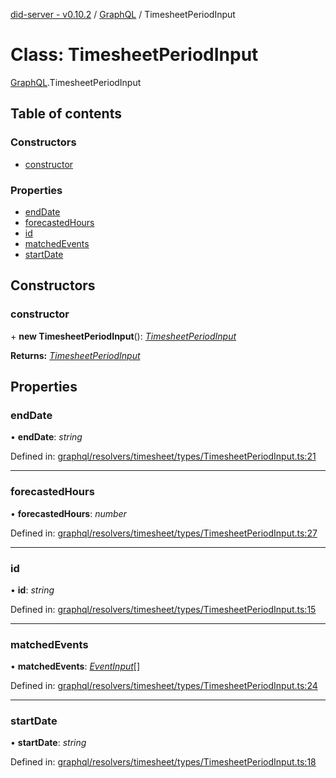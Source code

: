 [did-server - v0.10.2](../README.md) / [GraphQL](../modules/graphql.md) / TimesheetPeriodInput

# Class: TimesheetPeriodInput

[GraphQL](../modules/graphql.md).TimesheetPeriodInput

## Table of contents

### Constructors

- [constructor](graphql.timesheetperiodinput.md#constructor)

### Properties

- [endDate](graphql.timesheetperiodinput.md#enddate)
- [forecastedHours](graphql.timesheetperiodinput.md#forecastedhours)
- [id](graphql.timesheetperiodinput.md#id)
- [matchedEvents](graphql.timesheetperiodinput.md#matchedevents)
- [startDate](graphql.timesheetperiodinput.md#startdate)

## Constructors

### constructor

\+ **new TimesheetPeriodInput**(): [*TimesheetPeriodInput*](graphql.timesheetperiodinput.md)

**Returns:** [*TimesheetPeriodInput*](graphql.timesheetperiodinput.md)

## Properties

### endDate

• **endDate**: *string*

Defined in: [graphql/resolvers/timesheet/types/TimesheetPeriodInput.ts:21](https://github.com/Puzzlepart/did/blob/dev/server/graphql/resolvers/timesheet/types/TimesheetPeriodInput.ts#L21)

___

### forecastedHours

• **forecastedHours**: *number*

Defined in: [graphql/resolvers/timesheet/types/TimesheetPeriodInput.ts:27](https://github.com/Puzzlepart/did/blob/dev/server/graphql/resolvers/timesheet/types/TimesheetPeriodInput.ts#L27)

___

### id

• **id**: *string*

Defined in: [graphql/resolvers/timesheet/types/TimesheetPeriodInput.ts:15](https://github.com/Puzzlepart/did/blob/dev/server/graphql/resolvers/timesheet/types/TimesheetPeriodInput.ts#L15)

___

### matchedEvents

• **matchedEvents**: [*EventInput*](graphql.eventinput.md)[]

Defined in: [graphql/resolvers/timesheet/types/TimesheetPeriodInput.ts:24](https://github.com/Puzzlepart/did/blob/dev/server/graphql/resolvers/timesheet/types/TimesheetPeriodInput.ts#L24)

___

### startDate

• **startDate**: *string*

Defined in: [graphql/resolvers/timesheet/types/TimesheetPeriodInput.ts:18](https://github.com/Puzzlepart/did/blob/dev/server/graphql/resolvers/timesheet/types/TimesheetPeriodInput.ts#L18)
